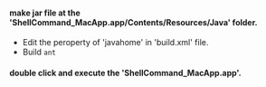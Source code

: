 #### make jar file at the 'ShellCommand_MacApp.app/Contents/Resources/Java' folder.

*  Edit the peroperty of 'javahome' in 'build.xml' file.
*  Build `ant`

#### double click and execute the 'ShellCommand_MacApp.app'.